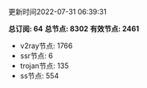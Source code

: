 更新时间2022-07-31 06:39:31

**总订阅: 64**
**总节点: 8302**
**有效节点: 2461**
- v2ray节点: 1766
- ssr节点: 6
- trojan节点: 135
- ss节点: 554
